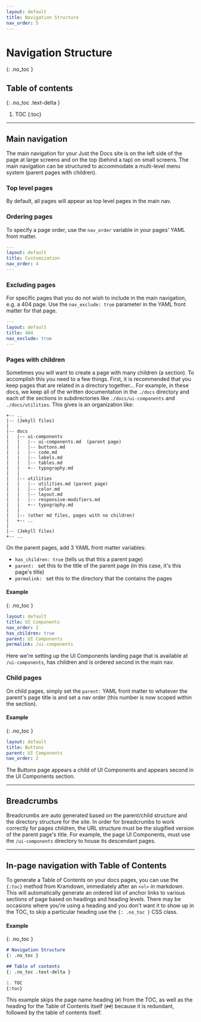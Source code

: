 ```yaml
---
layout: default
title: Navigation Structure
nav_order: 5
---
```


# Navigation Structure
{: .no_toc }

## Table of contents
{: .no_toc .text-delta }

1. TOC
{:toc}

---

## Main navigation

The main navigation for your Just the Docs site is on the left side of the page at large screens and on the top (behind a tap) on small screens. The main navigation can be structured to accommodate a multi-level menu system (parent pages with children).

### Top level pages

By default, all pages will appear as top level pages in the main nav.

### Ordering pages

To specify a page order, use the `nav_order` variable in your pages' YAML front matter.

```yaml
---
layout: default
title: Customization
nav_order: 4
---
```

### Excluding pages

For specific pages that you do not wish to include in the main navigation, e.g. a 404 page. Use the `nav_exclude: true` parameter in the YAML front matter for that page.

```yaml
---
layout: default
title: 404
nav_exclude: true
---
```

### Pages with children

Sometimes you will want to create a page with many children (a section). To accomplish this you need to a few things. First, it is recommended that you keep pages that are related in a directory together... For example, in these docs, we keep all of the written documentation in the `./docs` directory and each of the sections in subdirectories like `./docs/ui-components` and `./docs/utilities`. This gives is an organization like:

```
+-- ..
|-- (Jekyll files)
|
|-- docs
|   |-- ui-components
|   |   |-- ui-components.md  (parent page)
|   |   |-- buttons.md
|   |   |-- code.md
|   |   |-- labels.md
|   |   |-- tables.md
|   |   +-- typography.md
|   |
|   |-- utilities
|   |   |-- utilities.md (parent page)
|   |   |-- color.md
|   |   |-- layout.md
|   |   |-- responsive-modifiers.md
|   |   +-- typography.md
|   |
|   |-- (other md files, pages with no children)
|   +-- ..
|
|-- (Jekyll files)
+-- ..
```

On the parent pages, add 3 YAML front matter variables:
-  `has_children: true` (tells us that this a parent page)
-  `parent: ` set this to the title of the parent page (in this case, it's this page's title)
-  `permalink: ` set this to the directory that the contains the pages

#### Example
{: .no_toc }

```yaml
layout: default
title: UI Components
nav_order: 2
has_children: true
parent: UI Components
permalink: /ui-components
```

Here we're setting up the UI Components landing page that is available at `/ui-components`, has children and is ordered second in the main nav.

### Child pages

On child pages, simply set the `parent:` YAML front matter to whatever the parent's page title is and set a nav order (this number is now scoped within the section).

#### Example
{: .no_toc }
```yaml
layout: default
title: Buttons
parent: UI Components
nav_order: 2
```

The Buttons page appears a child of UI Components and appears second in the UI Components section.

---

## Breadcrumbs

Breadcrumbs are auto generated based on the parent/child structure and the directory structure for the site. In order for breadcrumbs to work correctly for pages children, the URL structure must be the slugified version of the parent page's title. For example, the page UI Components, must use the `/ui-components` directory to house its descendant pages.

---

## In-page navigation with Table of Contents

To generate a Table of Contents on your docs pages, you can use the `{:toc}` method from Kramdown, immediately after an `<ol>` in markdown. This will automatically generate an ordered list of anchor links to various sections of page based on headings and heading levels. There may be occasions where you're using a heading and you don't want it to show up in the TOC, to skip a particular heading use the `{: .no_toc }` CSS class.

#### Example
{: .no_toc }

```markdown
# Navigation Structure
{: .no_toc }

## Table of contents
{: .no_toc .text-delta }

1. TOC
{:toc}
```

This example skips the page name heading (`#`) from the TOC, as well as the heading for the Table of Contents itself (`##`) because it is redundant, followed by the table of contents itself.
